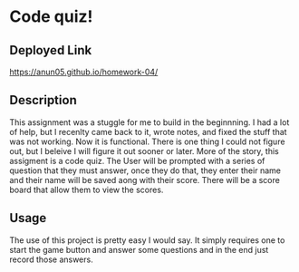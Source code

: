 # Code quiz! 

## Deployed Link 
https://anun05.github.io/homework-04/


## Description
This assignment was a stuggle for me to build in the beginnning. I had a lot of help, but I recenlty came back to it, wrote notes, and fixed the stuff that was not working. Now it is functional. There is one thing I could not figure out, but I beleive I will figure it out sooner or later. 
More of the story, this assigment is a code quiz. The User will be prompted with a series of question that they must answer, once they do that, they enter their name and their name will be saved aong with their score. There will be a score board that allow them to view the scores. 



## Usage
The use of this project is pretty easy I would say. It simply requires one to start the game button and answer some questions and in the end just record those answers. 


